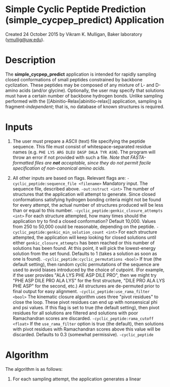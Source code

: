 # Simple Cyclic Peptide Prediction (simple_cycpep_predict) Application

Created 24 October 2015 by Vikram K. Mulligan, Baker laboratory (vmullig@uw.edu).

# Description

The **simple_cycpep_predict** application is intended for rapidly sampling closed conformations of small peptides constrained by backbone cyclization.  These peptides may be composed of any mixture of L- and D-amino acids (and/or glycine).  Optionally, the user may specify that solutions must have a certain number of backbone hydrogen bonds.  Unlike sampling performed with the [[Abinitio-Relax|abinitio-relax]] application, sampling is fragment-_independent_; that is, no database of known structures is required.

# Inputs

1.  The user must prepare a ASCII (text) file specifying the peptide sequence.  This file must consist of whitespace-separated residue names (e.g. ```PHE LYS ARG DLEU DASP DALA TYR ASN```).  The program will throw an error if not provided with such a file.  _Note that FASTA-formatted files are **not** acceptable, since they do not permit facile specification of non-canonical amino acids._

2.  All other inputs are based on flags.  Relevant flags are:
```-cyclic_peptide:sequence_file <filename>``` Mandatory input.  The sequence file, described above.
```-out:nstruct <int>``` The number of structures that the application will attempt to generate.  Since closed conformations satisfying hydrogen bonding criteria might not be found for every attempt, the actual number of structures produced will be less than or equal to this number.
```-cyclic_peptide:genkic_closure_attempts <int>```  For each structure attempted, how many times should the application try to find a closed conformation?  Default 10,000.  Values from 250 to 50,000 could be reasonable, depending on the peptide.
```-cyclic_peptide:genkic_min_solution_count <int>```  For each structure attempted, the application will keep looking for closed solutions until either ```genkic_closure_attempts``` has been reached or this number of solutions has been found.  At this point, it will pick the lowest-energy solution from the set found.  Defaults to 1 (takes a solution as soon as one is found).
```-cyclic_peptide:cyclic_permutations <bool>```  If true (the default setting), then random cyclic permutations of the sequence are used to avoid biases introduced by the choice of cutpoint.  (For example, if the user provides "ALA LYS PHE ASP DILE PRO", then we might try "PHE ASP DILE PRO ALA LYS" for the first structure, "DILE PRO ALA LYS PHE ASP" for the second, etc.)  All structures are de-permuted prior to final output for easy alignment.
```-cyclic_peptide:use_rama_filter <bool>``` The kinematic closure algorithm uses three "pivot residues" to close the loop.  These pivot residues can end up with nonsensical phi and psi values.  If this flag is set to true (the default setting), then pivot residues for all solutions are filtered and solutions with poor Ramachandran scores are discarded.
```-cyclic_peptide:rama_cutoff <float>``` If the ```use_rama_filter``` option is true (the default), then solutions with pivot residues with Ramachandran scores above this value will be discarded.  Defaults to 0.3 (somewhat permissive).
```-cyclic_peptide```

# Algorithm

The algorithm is as follows:

1.  For each sampling attempt, the application generates a linear